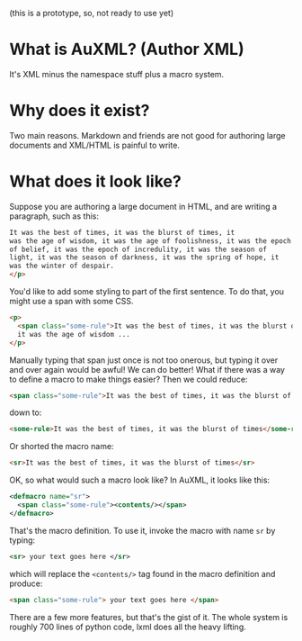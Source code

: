 (this is a prototype, so, not ready to use yet)  


# What is AuXML? (Author XML)

It's XML minus the namespace stuff plus a macro system.

# Why does it exist?

Two main reasons. Markdown and friends are not good for authoring large
documents and XML/HTML is painful to write. 

# What does it look like?

Suppose you are authoring a large document in HTML, and are
writing a paragraph, such as this:

```html <p>
It was the best of times, it was the blurst of times, it
was the age of wisdom, it was the age of foolishness, it was the epoch
of belief, it was the epoch of incredulity, it was the season of
light, it was the season of darkness, it was the spring of hope, it
was the winter of despair.
</p>
```

You'd like to add some styling to part of the first sentence. To do
that, you might use a span with some CSS.

```html
<p>
  <span class="some-rule">It was the best of times, it was the blurst of times</span>,
  it was the age of wisdom ...
</p>
```

Manually typing that span just once is not too onerous, but typing it
over and over again would be awful! We can do better! What if there
was a way to define a macro to make things easier? Then we could reduce:

```html
<span class="some-rule">It was the best of times, it was the blurst of times</span>
```

down to:

```html
<some-rule>It was the best of times, it was the blurst of times</some-rule>
```

Or shorted the macro name:

```html
<sr>It was the best of times, it was the blurst of times</sr>
```

OK, so what would such a macro look like? In AuXML, it looks like this:

```xml
<defmacro name="sr">
  <span class="some-rule"><contents/></span>
</defmacro>
```

That's the macro definition. To use it, invoke the macro with name
`sr` by typing:

```xml
<sr> your text goes here </sr>
```

which will replace the `<contents/>` tag found in the macro definition
and produce:

```html
<span class="some-rule"> your text goes here </span>
```

There are a few more features, but that's the gist of it.  The whole
system is roughly 700 lines of python code, lxml does all the heavy
lifting.




